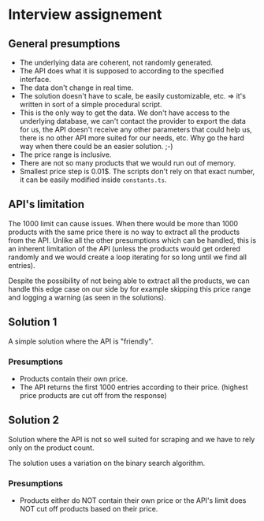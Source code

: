 # Interview assignement

## General presumptions

-   The underlying data are coherent, not randomly generated.
-   The API does what it is supposed to according to the specified interface.
-   The data don't change in real time.
-   The solution doesn't have to scale, be easily customizable, etc. => it's written in sort of a simple procedural script.
-   This is the only way to get the data. We don't have access to the underlying database, we can't contact the provider to export the data for us, the API doesn't receive any other parameters that could help us, there is no other API more suited for our needs, etc. Why go the hard way when there could be an easier solution. ;-)
-   The price range is inclusive.
-   There are not so many products that we would run out of memory.
-   Smallest price step is 0.01$. The scripts don't rely on that exact number, it can be easily modified inside `constants.ts`.

## API's limitation

The 1000 limit can cause issues. When there would be more than 1000 products with the same price there is no way to extract all the products from the API. Unlike all the other presumptions which can be handled, this is an inherent limitation of the API (unless the products would get ordered randomly and we would create a loop iterating for so long until we find all entries).

Despite the possibility of not being able to extract all the products, we can handle this edge case on our side by for example skipping this price range and logging a warning (as seen in the solutions).

## Solution 1

A simple solution where the API is "friendly".

### Presumptions

-   Products contain their own price.
-   The API returns the first 1000 entries according to their price. (highest price products are cut off from the response)

## Solution 2

Solution where the API is not so well suited for scraping and we have to rely only on the product count.

The solution uses a variation on the binary search algorithm.

### Presumptions

-   Products either do NOT contain their own price or the API's limit does NOT cut off products based on their price.
